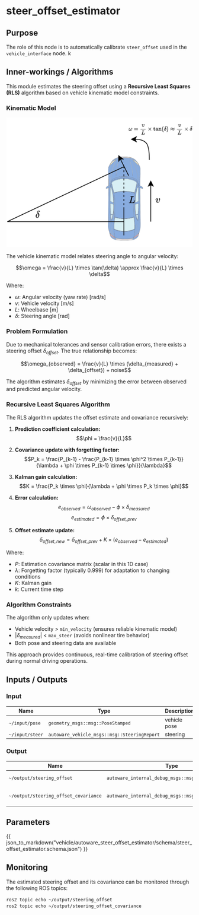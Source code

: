 # steer_offset_estimator

## Purpose

The role of this node is to automatically calibrate `steer_offset` used in the `vehicle_interface` node.
k

## Inner-workings / Algorithms

This module estimates the steering offset using a **Recursive Least Squares (RLS)** algorithm based on vehicle kinematic model constraints.

### Kinematic Model

![kinematics](./image/kinematics.png)

The vehicle kinematic model relates steering angle to angular velocity:

$$\omega = \frac{v}{L} \times \tan(\delta) \approx \frac{v}{L} \times \delta$$

Where:

- $\omega$: Angular velocity (yaw rate) [rad/s]
- $v$: Vehicle velocity [m/s]
- $L$: Wheelbase [m]
- $\delta$: Steering angle [rad]

### Problem Formulation

Due to mechanical tolerances and sensor calibration errors, there exists a steering offset $\delta_{offset}$. The true relationship becomes:

$$\omega_{observed} = \frac{v}{L} \times (\delta_{measured} + \delta_{offset}) + noise$$

The algorithm estimates $\delta_{offset}$ by minimizing the error between observed and predicted angular velocity.

### Recursive Least Squares Algorithm

The RLS algorithm updates the offset estimate and covariance recursively:

1. **Prediction coefficient calculation:**
   $$\phi = \frac{v}{L}$$

2. **Covariance update with forgetting factor:**
   $$P_k = \frac{P_{k-1} - \frac{P_{k-1} \times \phi^2 \times P_{k-1}}{\lambda + \phi \times P_{k-1} \times \phi}}{\lambda}$$

3. **Kalman gain calculation:**
   $$K = \frac{P_k \times \phi}{\lambda + \phi \times P_k \times \phi}$$

4. **Error calculation:**
   $$e_{observed} = \omega_{observed} - \phi \times \delta_{measured}$$
   $$e_{estimated} = \phi \times \delta_{offset,prev}$$

5. **Offset estimate update:**
   $$\delta_{offset,new} = \delta_{offset,prev} + K \times (e_{observed} - e_{estimated})$$

Where:

- $P$: Estimation covariance matrix (scalar in this 1D case)
- $\lambda$: Forgetting factor (typically 0.999) for adaptation to changing conditions
- $K$: Kalman gain
- $k$: Current time step

### Algorithm Constraints

The algorithm only updates when:

- Vehicle velocity > `min_velocity` (ensures reliable kinematic model)
- $|\delta_{measured}|$ < `max_steer` (avoids nonlinear tire behavior)
- Both pose and steering data are available

This approach provides continuous, real-time calibration of steering offset during normal driving operations.

## Inputs / Outputs

### Input

| Name            | Type                                         | Description  |
| --------------- | -------------------------------------------- | ------------ |
| `~/input/pose`  | `geometry_msgs::msg::PoseStamped`            | vehicle pose |
| `~/input/steer` | `autoware_vehicle_msgs::msg::SteeringReport` | steering     |

### Output

| Name                                  | Type                                                | Description                   |
| ------------------------------------- | --------------------------------------------------- | ----------------------------- |
| `~/output/steering_offset`            | `autoware_internal_debug_msgs::msg::Float32Stamped` | steering offset               |
| `~/output/steering_offset_covariance` | `autoware_internal_debug_msgs::msg::Float32Stamped` | covariance of steering offset |

## Parameters

{{ json_to_markdown("vehicle/autoware_steer_offset_estimator/schema/steer_offset_estimator.schema.json") }}

## Monitoring

The estimated steering offset and its covariance can be monitored through the following ROS topics:

```sh
ros2 topic echo ~/output/steering_offset
ros2 topic echo ~/output/steering_offset_covariance
```
